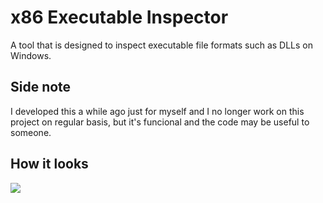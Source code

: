 # x86 Executable Inspector

A tool that is designed to inspect executable file formats such as DLLs on Windows.

## Side note

I developed this a while ago just for myself and I no longer work on this project on regular basis, but it's funcional and the code may be useful to someone.

## How it looks

![](https://i.imgur.com/vEWlNI6.png)